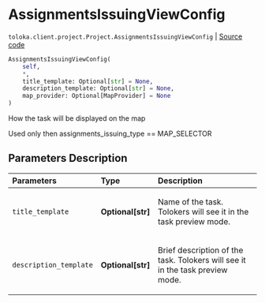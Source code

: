 # AssignmentsIssuingViewConfig
`toloka.client.project.Project.AssignmentsIssuingViewConfig` | [Source code](https://github.com/Toloka/toloka-kit/blob/v1.1.2/src/client/project/__init__.py#L140)

```python
AssignmentsIssuingViewConfig(
    self,
    *,
    title_template: Optional[str] = None,
    description_template: Optional[str] = None,
    map_provider: Optional[MapProvider] = None
)
```

How the task will be displayed on the map


Used only then assignments_issuing_type == MAP_SELECTOR

## Parameters Description

| Parameters | Type | Description |
| :----------| :----| :-----------|
`title_template`|**Optional\[str\]**|<p>Name of the task. Tolokers will see it in the task preview mode.</p>
`description_template`|**Optional\[str\]**|<p>Brief description of the task. Tolokers will see it in the task preview mode.</p>
